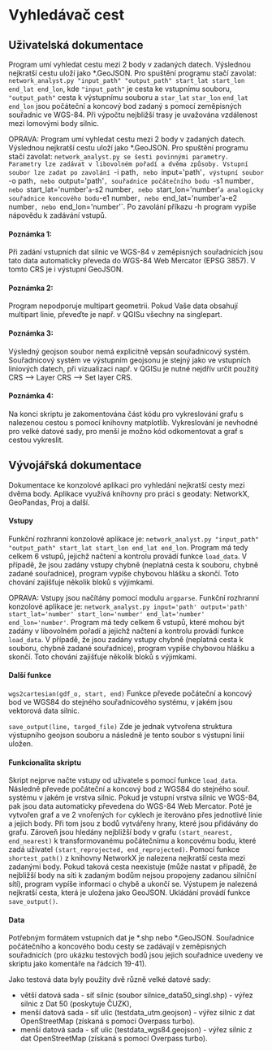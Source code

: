 # Vyhledávač cest
## Uživatelská dokumentace
Program umí vyhledat cestu mezi 2 body v zadaných datech. Výslednou nejkratší cestu uloží jako *.GeoJSON. Pro spuštění programu stačí zavolat:
  `network_analyst.py "input_path" "output_path" start_lat start_lon end_lat end_lon`, kde `"input_path"` je cesta ke vstupnímu souboru, `"output_path"` cesta k výstupnímu souboru a `star_lat` `star_lon` `end_lat` `end_lon` jsou počáteční a koncový bod zadaný s pomocí zeměpisných souřadnic ve WGS-84. Při výpočtu nejbližší trasy je uvažována vzdálenost mezi lomovými body silnic. 

OPRAVA: Program umí vyhledat cestu mezi 2 body v zadaných datech. Výslednou nejkratší cestu uloží jako *.GeoJSON. Pro spuštění programu stačí zavolat: `network_analyst.py se šesti povinnými parametry. Parametry lze zadávat v libovolném pořadí a dvěma způsoby. Vstupní soubor lze zadat po zavolání `-i path`, nebo `input='path'`, výstupní soubor `-o path`, nebo `output='path'`, souřadnice počátečního bodu `-s1 number`, nebo `start_lat='number'` a `-s2 number`, nebo `start_lon='number'` a analogicky souřadnice koncového bodu `-e1 number`, nebo `end_lat='number'` a `-e2 number`, nebo `end_lon='number'`. Po zavolání příkazu -h program vypíše nápovědu k zadávání vstupů.

#### Poznámka 1: 
Při zadání vstupních dat silnic ve WGS-84 v zeměpisných souřadnicích jsou tato data automaticky převeda do WGS-84 Web Mercator (EPSG 3857). V tomto CRS je i výstupní GeoJSON. 
#### Poznámka 2: 
Program nepodporuje multipart geometrii. Pokud Vaše data obsahují multipart linie, převeďte je např. v QGISu všechny na singlepart.
#### Poznámka 3: 
Výsledný geojson soubor nemá explicitně vepsán souřadnicový systém. Souřadnicový systém ve výstupním geojsonu je stejný jako ve vstupních liniových datech, při vizualizaci např. v QGISu je nutné nejdřív určit použitý CRS --> Layer CRS --> Set layer CRS.
#### Poznámka 4:
Na konci skriptu je zakomentována část kódu pro vykreslování grafu s nalezenou cestou s pomocí knihovny matplotlib. Vykreslování je nevhodné pro velké datové sady, pro menší je  možno kód odkomentovat a graf s cestou vykreslit. 

## Vývojářská dokumentace
Dokumentace ke konzolové aplikaci pro vyhledání nejkratší cesty mezi dvěma body. Aplikace využívá knihovny pro práci s geodaty: NetworkX, GeoPandas, Proj a další.

#### Vstupy
Funkční rozhranní konzolové aplikace je: `network_analyst.py "input_path" "output_path" start_lat start_lon end_lat end_lon`. Program má tedy celkem 6 vstupů, jejichž načtení a kontrolu provádí funkce `load_data`. V případě, že jsou zadány vstupy chybně (neplatná cesta k souboru, chybně zadané souřadnice), program vypíše chybovou hlášku a skončí. Toto chování zajišťuje několik bloků s výjimkami. 

OPRAVA: Vstupy jsou načítány pomocí modulu `argparse`. Funkční rozhranní konzolové aplikace je: `network_analyst.py input='path' output='path' start_lat='number' start_lon='number' end_lat='number' end_lon='number'`. Program má tedy celkem 6 vstupů, které mohou být zadány v libovolném pořadí a jejichž načtení a kontrolu provádí funkce `load_data`. V případě, že jsou zadány vstupy chybně (neplatná cesta k souboru, chybně zadané souřadnice), program vypíše chybovou hlášku a skončí. Toto chování zajišťuje několik bloků s výjimkami. 

#### Další funkce
`wgs2cartesian(gdf_o, start, end)`
Funkce převede počáteční a koncový bod ve WGS84 do stejného souřadnicového systému, v jakém jsou vektorová data silnic. 

`save_output(line, targed_file)`
Zde je jednak vytvořena struktura výstupního geojson souboru a následně je tento soubor s výstupní linií uložen. 

#### Funkcionalita skriptu
Skript nejprve načte vstupy od uživatele s pomocí funkce `load_data`. Následně převede počáteční a koncový bod z WGS84 do stejného souř. systému v jakém je vrstva silnic. Pokud je vstupní vrstva silnic ve WGS-84, pak jsou data automaticky převedena do WGS-84 Web Mercator. Poté je vytvořen graf a ve 2 vnořených `for` cyklech je iterováno přes jednotlivé linie a jejich body. Při tom jsou z bodů vytvářeny hrany, které jsou přidávány do grafu. Zároveň jsou hledány nejbližší body v grafu `(start_nearest, end_nearest)` k transformovanému počátečnímu a koncovému bodu, které zadá uživatel `(start_reprojected, end_reprojected)`. Pomocí funkce `shortest_path()` z knihovny NetworkX je nalezena nejkratší cesta mezi zadanými body. Pokud taková cesta neexistuje (může nastat v případě, že nejbližší body na síti k zadaným bodům nejsou propojeny zadanou silniční sítí), program vypíše informaci o chybě a ukončí se. Výstupem je nalezená nejkratší cesta, která je uložena jako GeoJSON. Ukládání provádí funkce `save_output()`.

#### Data
Potřebným formátem vstupních dat je *.shp nebo *.GeoJSON. Souřadnice počátečního a koncového bodu cesty se zadávají v zeměpisných souřadnicích (pro ukázku testových bodů jsou jejich souřadnice uvedeny ve skriptu jako komentáře na řádcích 19-41).

Jako testová data byly použity dvě různě velké datové sady: 
- větší datová sada - síť silnic (soubor silnice_data50_singl.shp) - výřez silnic z Dat 50 (poskytuje ČUZK),
- menší datová sada - síť ulic (testdata_utm.geojson) - výřez silnic z dat OpenStreetMap (získaná s pomocí Overpass turbo).
- menší datová sada - síť ulic (testdata_wgs84.geojson) - výřez silnic z dat OpenStreetMap (získaná s pomocí Overpass turbo).
